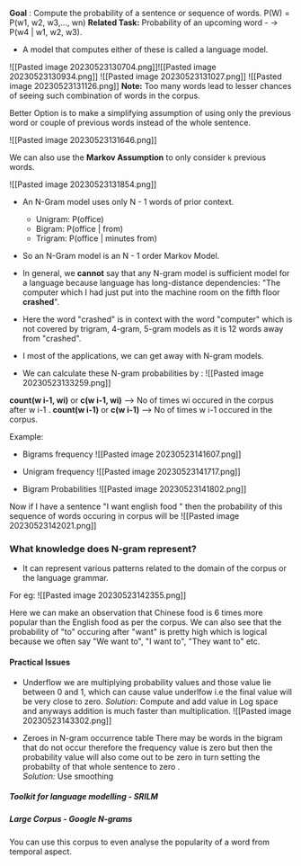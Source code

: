 
**Goal** : Compute the probability of a sentence or sequence of words.  P(W) = P(w1, w2, w3,..., wn)
**Related Task:**  Probability of an upcoming word - -> P(w4 | w1, w2, w3).

-   A model that computes either of these is called a language model.

![[Pasted image 20230523130704.png]]![[Pasted image 20230523130934.png]]
![[Pasted image 20230523131027.png]]
![[Pasted image 20230523131126.png]]
**Note:**  Too many words lead to lesser chances of seeing such combination of words in the corpus.

Better Option is to make a simplifying assumption of using only the previous word or couple of previous words instead of the whole sentence.

![[Pasted image 20230523131646.png]]

We can also use the **Markov Assumption** to only consider  `k`  previous words.

![[Pasted image 20230523131854.png]]


-  An N-Gram model uses only N - 1 words of prior context.
	- Unigram:  P(office) 
	- Bigram:  P(office | from)
	- Trigram:  P(office | minutes from)
- So an N-Gram model is an N - 1 order Markov Model.

-  In general, we **cannot** say that any N-gram model is sufficient  model for  a  language because language has long-distance dependencies: "The computer which I had just put into the machine room  on the fifth floor **crashed**". 
-  Here the word "crashed" is in context with the word "computer" which is not covered by trigram, 4-gram, 5-gram models as it is 12  words away from "crashed".
- I most of the applications, we can get away with N-gram models.


-  We can calculate these N-gram probabilities by :
  ![[Pasted image 20230523133259.png]]

**count(w i-1, wi)**   or  **c(w i-1, wi)** --> No of times wi occured in the corpus after w i-1 .
**count(w i-1)**  or  **c(w i-1)** --> No of times w i-1 occured in the corpus.

Example:
-  Bigrams frequency
![[Pasted image 20230523141607.png]]

-  Unigram frequency
![[Pasted image 20230523141717.png]]

-  Bigram Probabilities
![[Pasted image 20230523141802.png]]

Now if I have a sentence  "I want english food " then the probability of this sequence of words occuring in corpus  will be 
![[Pasted image 20230523142021.png]]



### What knowledge does N-gram represent?

-  It can represent various patterns related to the domain of the corpus or the language grammar.
  
  For eg:
  ![[Pasted image 20230523142355.png]] 
  
  Here we can make an observation that Chinese food is 6 times more popular than the English food as per the corpus.  We can also see that  the probability of "to" occuring after "want" is pretty high which is logical because we often say "We want to", "I want to", "They want to" etc.


#### Practical Issues

-  Underflow
  we are multiplying probability values and those value lie between 0 and  1,  which can cause  value underlfow i.e the final value will be very close to zero.
  *Solution:*  Compute and add value in Log space and anyways addition is much faster than multiplication.
  ![[Pasted image 20230523143302.png]]
  
-  Zeroes in  N-gram occurrence table
There may be words in the bigram that do not occur therefore the frequency value is zero but then the probability value will also come out to be zero in turn setting the probabilty of that whole sentence to  zero .	
*Solution:*  Use smoothing


##### Toolkit for language modelling - SRILM
##### Large Corpus - Google N-grams
You can use this corpus to even analyse the popularity of a word from temporal aspect.



